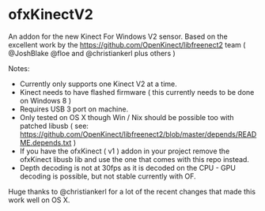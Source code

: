 ofxKinectV2
===========

An addon for the new Kinect For Windows V2 sensor. 
Based on the excellent work by the https://github.com/OpenKinect/libfreenect2 team ( @JoshBlake @floe and @christiankerl plus others ) 

Notes:
- Currently only supports one Kinect V2 at a time. 
- Kinect needs to have flashed firmware ( this currently needs to be done on Windows 8 ) 
- Requires USB 3 port on machine. 
- Only tested on OS X though Win / Nix should be possible too with patched libusb ( see: https://github.com/OpenKinect/libfreenect2/blob/master/depends/README.depends.txt ) 
- If you have the ofxKinect ( v1 ) addon in your project remove the ofxKinect libusb lib and use the one that comes with this repo instead. 
- Depth decoding is not at 30fps as it is decoded on the CPU - GPU decoding is possible, but not stable currently with OF. 


Huge thanks to @christiankerl for a lot of the recent changes that made this work well on OS X. 

